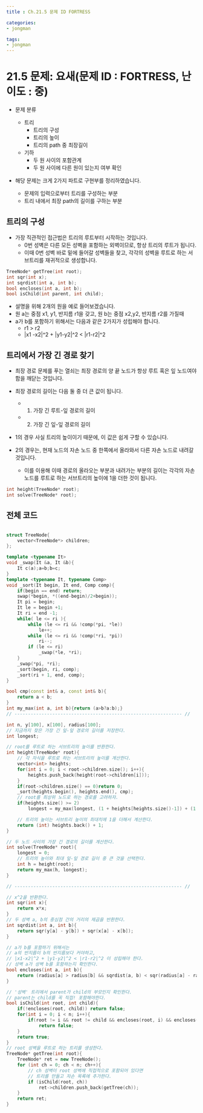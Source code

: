 ```yaml
---
title : Ch.21.5 문제 ID FORTRESS

categories:
- jongman

tags:
- jongman
---
```


# 21.5 문제: 요새(문제 ID : FORTRESS, 난이도 : 중)
[algo]: <https://algospot.com/judge/problem/read/FORTRESS>

- 문제 분류
    - 트리
        - 트리의 구성
        - 트리의 높이
        - 트리의 path 중 최장길이
    - 기하
        - 두 원 사이의 포함관계
        - 두 원 사이에 다른 원이 있는지 여부 확인

- 해당 문제는 크게 2가지 파트로 구현부를 정리하였습니다.
    - 문제의 입력으로부터 트리를 구성하는 부분
    - 트리 내에서 최장 path의 길이를 구하는 부분

## 트리의 구성

- 가장 직관적인 접근법은 트리의 루트부터 시작하는 것입니다.
    - 0번 성벽은 다른 모든 성벽을 포함하는 외벽이므로, 항상 트리의 루트가 됩니다.
    - 이때 0번 성벽 바로 밑에 들어갈 성벽들을 찾고, 각각의 성벽을 루트로 하는 서브트리를 재귀적으로
      생성합니다.

```cpp
TreeNode* getTree(int root);
int sqr(int x);
int sqrdist(int a, int b);
bool encloses(int a, int b);
bool isChild(int parent, int child);
```
- 설명을 위해 2개의 원을 예로 들어보겠습니다.
- 원 a는 중점 x1, y1, 반지름 r1을 갖고, 원 b는 중점 x2,y2, 반지름 r2를 가질때
- a가 b를 포함하기 위해서는 다음과 같은 2가지가 성립해야 합니다.
    - r1 > r2
    - |x1 -x2|^2 + |y1-y2|^2 < |r1-r2|^2


## 트리에서 가장 긴 경로 찾기

- 최장 경로 문제를 푸는 열쇠는 최장 경로의 양 끝 노드가 항상 루트 혹은 잎 노드여야 함을 깨닫는
  것입니다.
- 최장 경로의 길이는 다음 둘 중 더 큰 값이 됩니다.
    - 1. 가장 긴 루트-잎 경로의 길이
    - 2. 가장 긴 잎-잎 경로의 길이

- 1의 경우 사실 트리의 높이이기 때문에, 이 값은 쉽게 구할 수 있습니다.
- 2의 경우는, 현재 노드의 자손 노드 중 한쪽에서 올라와서 다른 자손 노드로 내려갈 것입니다.
    - 이를 이용해 이때 경로의 올라오는 부분과 내려가는 부분의 길이는 각각의 자손 노드를 루트로 하는
      서브트리의 높이에 1을 더한 것이 됩니다.

```cpp
int height(TreeNode* root);
int solve(TreeNode* root);
```


## 전체 코드

```cpp

struct TreeNode{
    vector<TreeNode*> children;
};

template <typename It>
void _swap(It &a, It &b){
    It c(a);a=b;b=c;
}
template <typename It, typename Comp>
void _sort(It begin, It end, Comp comp){
    if(begin == end) return;
    swap(*begin, *((end-begin)/2+begin));
    It pi = begin;
    It le = begin +1;
    It ri = end -1;
    while( le <= ri ){
        while (le <= ri && !comp(*pi, *le))
            le++;
        while (le <= ri && !comp(*ri, *pi))
            ri--;
        if (le <= ri)
            _swap(*le, *ri);
    }
    _swap(*pi, *ri);
    _sort(begin, ri, comp);
    _sort(ri + 1, end, comp);
}

bool cmp(const int& a, const int& b){
    return a < b;
}
int my_max(int a, int b){return (a>b?a:b);}
// -------------------------------------------------------------- //

int n, y[100], x[100], radius[100];
// 지금까지 찾은 가장 긴 잎-잎 경로의 길이를 저장한다.
int longest;

// root를 루트로 하는 서브트리의 높이를 반환한다.
int height(TreeNode* root){
    // 각 자식을 루트로 하는 서브트리의 높이를 계산한다.
    vector<int> heights;
    for(int i = 0; i < root->children.size(); i++){
        heights.push_back(height(root->children[i]));
    }
    if(root->children.size() == 0)return 0;
    _sort(heights.begin(), heights.end(), cmp);
    // root를 최상위 노드로 하는 경로를 고려하자.
    if(heights.size() >= 2)
        longest = my_max(longest, (1 + heights[heights.size()-1]) + (1 +heights[heights.size()-2]));

    // 트리의 높이는 서브트리 높이의 최대치에 1을 더해서 계산한다.
    return (int) heights.back() + 1;
}

// 두 노드 사이의 가장 긴 경로의 길이를 계산한다.
int solve(TreeNode* root){
    longest = 0;
    // 트리의 높이와 최대 잎-잎 경로 길이 중 큰 것을 선택한다.
    int h = height(root);
    return my_max(h, longest);
}

// -------------------------------------------------------------- //

// x^2을 반환한다.
int sqr(int x){
    return x*x;
}
// 두 성벽 a, b의 중심점 간의 거리의 제곱을 반환한다.
int sqrdist(int a, int b){
    return sqr(y[a] - y[b]) + sqr(x[a] - x[b]);
}

// a가 b를 포함하기 위해서는
// a의 반지름이 b의 반지름보다 커야하고,
// |x1-x2|^2 + |y1-y2|^2 < |r1-r2|^2 이 성립해야 한다.
// 성벽 a가 성벽 b를 포함하는지 확인한다.
bool encloses(int a, int b){
    return (radius[a] > radius[b] && sqrdist(a, b) < sqr(radius[a] - radius[b]) );
}

// '성벽' 트리에서 parent가 child의 부모인지 확인한다.
// parent는 child를 꼭 직접! 포함해야한다.
bool isChild(int root, int child){
    if(!encloses(root, child)) return false;
    for(int i = 0; i < n; i++){
        if(root != i && root != child && encloses(root, i) && encloses(i, child))
            return false;
    }
    return true;
}
// root 성벽을 루트로 하는 트리를 생성한다.
TreeNode* getTree(int root){
    TreeNode* ret = new TreeNode();
    for (int ch = 0; ch < n; ch++){
        // ch 성벽이 root 성벽에 직접적으로 포함되어 있다면
        // 트리를 만들고 자손 목록에 추가한다.
        if (isChild(root, ch))
            ret->children.push_back(getTree(ch));
    }
    return ret;
}
```

